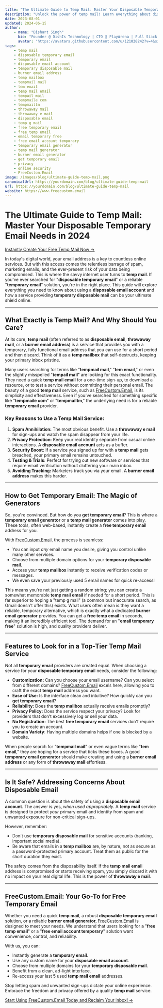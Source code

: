 ```yaml
---
title: "The Ultimate Guide to Temp Mail: Master Your Disposable Temporary Email Needs in 2024"
description: "Unlock the power of temp mail! Learn everything about disposable temporary email, burner email addresses, how to get a free temporary email, and why a temp mail generator is your best friend for online privacy. Discover the benefits of a temp mailbox with FreeCustom.Email."
date: 2023-08-01
updated: 2024-06-15
author:
    - name: "Dishant Singh"
      bio: "Founder @ DishIs Technology | CTO @ PlayArena | Full Stack & Python Developer | ML/ DL Developer | Problem Solver | Math & Science Teacher"
      avatar: "https://avatars.githubusercontent.com/u/121028242?v=4&size=64"
tags:
    - temp mail
    - disposable temporary email
    - temporary email
    - disposable email account
    - temporary disposable mail
    - burner email address
    - temp mailbox
    - tempmail mail
    - tem email
    - temp mail email
    - tempail mail
    - tempmaile com
    - tempmailtm
    - throwaway mail
    - throwaway e mail
    - disposable email
    - temp g mail
    - free temporary email
    - free temp email
    - email temporary free
    - free email account temporary
    - temporary email generator
    - temp mail generator
    - burner email generator
    - get temporary email
    - privacy
    - online security
    - FreeCustom.Email
image: /images/blog/ultimate-guide-temp-mail.png
canonicalUrl: https://yourdomain.com/blog/ultimate-guide-temp-mail
url: https://yourdomain.com/blog/ultimate-guide-temp-mail
website: https://www.freecustom.email
---
```


# The Ultimate Guide to Temp Mail: Master Your Disposable Temporary Email Needs in 2024

[Instantly Create Your Free Temp Mail Now →](https://www.freecustom.email)

In today's digital world, your email address is a key to countless online services. But with this access comes the relentless barrage of spam, marketing emails, and the ever-present risk of your data being compromised. This is where the savvy internet user turns to **temp mail**. If you've ever searched for "**disposable temporary email**" or a reliable "**temporary email**" solution, you're in the right place. This guide will explore everything you need to know about using a **disposable email account** and how a service providing **temporary disposable mail** can be your ultimate shield online.

---

## What Exactly is Temp Mail? And Why Should You Care?

At its core, **temp mail** (often referred to as **disposable email**, **throwaway mail**, or a **burner email address**) is a service that provides you with a temporary, fully functional email address that you can use for a short period and then discard. Think of it as a **temp mailbox** that self-destructs, keeping your primary inbox pristine.

Many users searching for terms like "**tempmail mail**," "**tem email**," or even the slightly misspelled "**tempail mail**" are looking for this exact functionality. They need a quick **temp mail email** for a one-time sign-up, to download a resource, or to test a service without committing their personal email. The beauty of a good **temp mail** service, such as [FreeCustom.Email](https://www.freecustom.email), is its simplicity and effectiveness. Even if you've searched for something specific like "**tempmaile com**" or "**tempmailtm**," the underlying need is for a reliable **temporary email** provider.

### Key Reasons to Use a Temp Mail Service:

1.  **Spam Annihilation:** The most obvious benefit. Use a **throwaway e mail** for sign-ups and watch the spam disappear from your life.
2.  **Privacy Protection:** Keep your real identity separate from casual online interactions. A **disposable email account** acts as a buffer.
3.  **Security Boost:** If a service you signed up for with a **temp mail** gets breached, your primary email remains untouched.
4.  **Testing & Trials:** Perfect for trying out new software or services that require email verification without cluttering your main inbox.
5.  **Avoiding Tracking:** Marketers track you via your email. A **burner email address** makes this harder.

---

## How to Get Temporary Email: The Magic of Generators

So, you're convinced. But how do you **get temporary email**? This is where a **temporary email generator** or a **temp mail generator** comes into play. These tools, often web-based, instantly create a **free temporary email** address for you.

With [FreeCustom.Email](https://www.freecustom.email), the process is seamless:
*   You can input *any* email name you desire, giving you control unlike many other services.
*   Choose from multiple domain options for your **temporary disposable mail**.
*   Access your **temp mailbox** instantly to receive verification codes or messages.
*   We even save your previously used 5 email names for quick re-access!

This means you're not just getting a random string; you can create a somewhat memorable **temp mail email** if needed for a short period. This is far superior to hoping a "temp g mail" (a common but inaccurate search, as Gmail doesn't offer this) exists. What users often mean is they want a reliable, temporary alternative, which is exactly what a dedicated **burner email generator** provides. You can get a **free temp email** in seconds, making it an incredibly efficient tool. The demand for an "**email temporary free**" solution is high, and quality providers deliver.

---

## Features to Look for in a Top-Tier Temp Mail Service

Not all **temporary email** providers are created equal. When choosing a service for your **disposable temporary email** needs, consider the following:

*   **Customization:** Can you choose your email username? Can you select from different domains? [FreeCustom.Email](https://www.freecustom.email) excels here, allowing you to craft the exact **temp mail** address you want.
*   **Ease of Use:** Is the interface clean and intuitive? How quickly can you **get temporary email**?
*   **Reliability:** Does the **temp mailbox** actually receive emails promptly?
*   **Privacy Policy:** Does the service respect your privacy? Look for providers that don't excessively log or sell your data.
*   **No Registration:** The best **free temporary email** services don't require you to create an account.
*   **Domain Variety:** Having multiple domains helps if one is blocked by a website.

When people search for "**tempmail mail**" or even vague terms like "**tem email**," they are hoping for a service that ticks these boxes. A good **temporary email generator** should make creating and using a **burner email address** or any form of **throwaway mail** effortless.

---

## Is It Safe? Addressing Concerns About Disposable Email

A common question is about the safety of using a **disposable email account**. The answer is yes, *when used appropriately*. A **temp mail** service is designed to protect *your* primary email and identity from spam and unwanted exposure for non-critical sign-ups.

However, remember:
*   Don't use **temporary disposable mail** for sensitive accounts (banking, important social media).
*   Be aware that emails in a **temp mailbox** are, by nature, not as secure as a password-protected primary account. Treat them as public for the short duration they exist.

The safety comes from the disposability itself. If the **temp mail email** address is compromised or starts receiving spam, you simply discard it with no impact on your real digital life. This is the power of **throwaway e mail**.

---

## FreeCustom.Email: Your Go-To for Free Temporary Email

Whether you need a quick **temp mail**, a robust **disposable temporary email** solution, or a reliable **burner email generator**, [FreeCustom.Email](https://www.freecustom.email) is designed to meet your needs. We understand that users looking for a "**free temp email**" or a "**free email account temporary**" solution want convenience, control, and reliability.

With us, you can:
*   Instantly generate a **temporary email**.
*   Use any custom name for your **disposable email account**.
*   Choose from multiple domains for your **temporary disposable mail**.
*   Benefit from a clean, ad-light interface.
*   Re-access your last 5 used **temp mail email** addresses.

Stop letting spam and unwanted sign-ups dictate your online experience. Embrace the freedom and privacy offered by a quality **temp mail** service.

[Start Using FreeCustom.Email Today and Reclaim Your Inbox! →](https://www.freecustom.email)